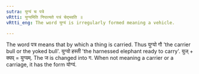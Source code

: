 ```yaml
---
sutra: युग्यं च पत्रे
vRtti: युग्यमिति निपात्यते पत्रं चेद्भवति ॥
vRtti_eng: The word युग्यं is irregularly formed meaning a vehicle.

---
```

The word पत्र means that by which a thing is carried. Thus युग्यो गौ 'the carrier bull or the yoked bull'. युग्यो हस्ती 'the harnessed elephant ready to carry'. युज् + क्यप् = युग्यम्. The ज is changed into ग. When not meaning a carrier or a carriage, it has the form योग्यं.
